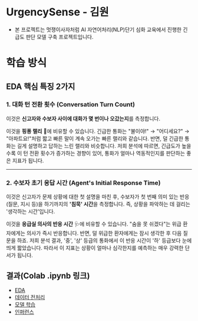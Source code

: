 # UrgencySense - 김원

- 본 프로젝트는 멋쟁이사자처럼 AI 자연어처리(NLP)단기 심화 교육에서 진행한 긴급도 판단 모델 구축 프로젝트입니다.

# 학습 방식 

## EDA 핵심 특징 2가지

### 1. 대화 턴 전환 횟수 (Conversation Turn Count)

이것은 **신고자와 수보자 사이에 대화가 몇 번이나 오갔는지**를 측정합니다.

이것을 **핑퐁 랠리** 🏓에 비유할 수 있습니다. 긴급한 통화는 "불이야!" → "어디세요?" → "아파트요!"처럼 짧고 빠른 말이 계속 오가는 빠른 랠리와 같습니다. 반면, 덜 긴급한 통화는 길게 설명하고 답하는 느린 랠리와 비슷합니다. 저희 분석에 따르면, 긴급도가 높을수록 이 턴 전환 횟수가 증가하는 경향이 있어, 통화가 얼마나 역동적인지를 판단하는 좋은 지표가 됩니다.

---

### 2. 수보자 초기 응답 시간 (Agent's Initial Response Time)

이것은 신고자가 문제 상황에 대한 첫 설명을 마친 후, 수보자가 첫 번째 의미 있는 반응(질문, 지시 등)을 하기까지의 **'침묵' 시간**을 측정합니다. 즉, 상황을 파악하는 데 걸리는 '생각하는 시간'입니다.

이것을 **응급실 의사의 반응 시간** 🩺에 비유할 수 있습니다. "숨을 못 쉬겠다"는 위급 환자에게는 의사가 즉시 반응합니다. 반면, 덜 위급한 환자에게는 잠시 생각한 후 다음 질문을 하죠. 저희 분석 결과, '중', '상' 등급의 통화에서 이 반응 시간이 '하' 등급보다 눈에 띄게 짧았습니다. 따라서 이 지표는 상황이 얼마나 심각한지를 예측하는 매우 강력한 단서가 됩니다.

## 결과(Colab .ipynb 링크)
- [EDA](https://colab.research.google.com/drive/1YKSupCTp0c6rzeMOqQxhX2DyhmmfPysA?usp=sharing)
- [데이터 전처리](https://drive.google.com/file/d/19vZ8cUREOpNvoCK_GnGDUbpgB9H0NvZQ/view?usp=sharing)
- [모델 학습](https://colab.research.google.com/drive/1XZRGRb7w8_OaWlzltY8NaJEnnXmXwK_f?usp=sharing)
- [인퍼런스](https://drive.google.com/file/d/1b4PzgilX-f_u2Dj9zLJ2lqvbg_Yr5kFM/view?usp=sharing)
